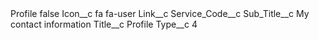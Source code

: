 <?xml version="1.0" encoding="UTF-8"?>
<CustomMetadata xmlns="http://soap.sforce.com/2006/04/metadata" xmlns:xsi="http://www.w3.org/2001/XMLSchema-instance" xmlns:xsd="http://www.w3.org/2001/XMLSchema">
    <label>Profile</label>
    <protected>false</protected>
    <values>
        <field>Icon__c</field>
        <value xsi:type="xsd:string">fa fa-user</value>
    </values>
    <values>
        <field>Link__c</field>
        <value xsi:nil="true"/>
    </values>
    <values>
        <field>Service_Code__c</field>
        <value xsi:nil="true"/>
    </values>
    <values>
        <field>Sub_Title__c</field>
        <value xsi:type="xsd:string">My contact information</value>
    </values>
    <values>
        <field>Title__c</field>
        <value xsi:type="xsd:string">Profile</value>
    </values>
    <values>
        <field>Type__c</field>
        <value xsi:type="xsd:string">4</value>
    </values>
</CustomMetadata>

